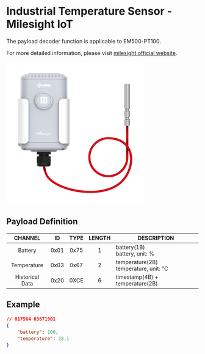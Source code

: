 # Industrial Temperature Sensor - Milesight IoT

The payload decoder function is applicable to EM500-PT100.

For more detailed information, please visit [milesight official website](https://www.milesight-iot.com).

![EM500-PT100](EM500-PT100.png)

## Payload Definition

|     CHANNEL     |  ID  | TYPE | LENGTH | DESCRIPTION                              |
| :-------------: | :--: | :--: | :----: | ---------------------------------------- |
|     Battery     | 0x01 | 0x75 |   1    | battery(1B)<br/>battery, unit: %         |
|   Temperature   | 0x03 | 0x67 |   2    | temperature(2B)<br/>temperature, unit: ℃ |
| Historical Data | 0x20 | 0XCE |   6    | timestamp(4B) + temperature(2B)          |

## Example

```json
// 017564 03671901
{
    "battery": 100,
    "temperature": 28.1
}
```
